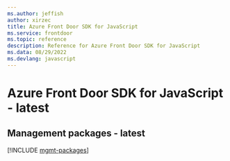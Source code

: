 ```yaml
---
ms.author: jeffish
author: xirzec
title: Azure Front Door SDK for JavaScript
ms.service: frontdoor
ms.topic: reference
description: Reference for Azure Front Door SDK for JavaScript
ms.data: 08/29/2022
ms.devlang: javascript
---
```

# Azure Front Door SDK for JavaScript - latest

## Management packages - latest
[!INCLUDE [mgmt-packages](front-door-mgmt-index.md)]